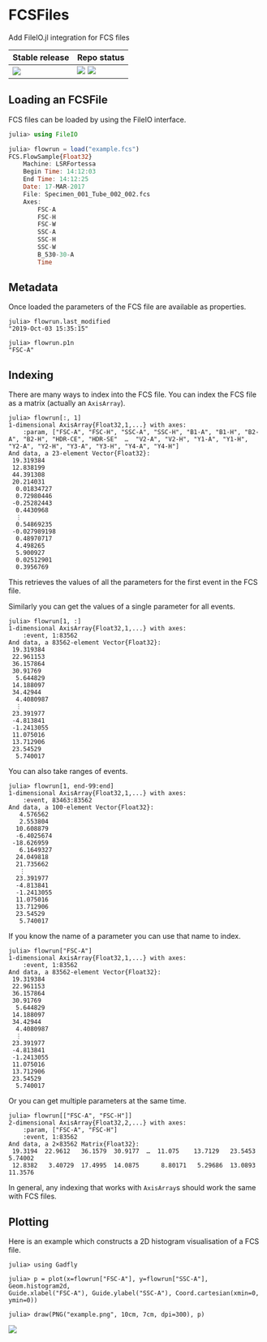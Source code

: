 # FCSFiles

Add FileIO.jl integration for FCS files

| Stable release                                   | Repo status  |
|--------------------------------------------------|--------------|
| ![](https://juliahub.com/docs/FCSFiles/version.svg) | [![][ci-img]][ci-url] [![][codecov-img]][codecov-url] |

## Loading an FCSFile
FCS files can be loaded by using the FileIO interface.

```julia
julia> using FileIO

julia> flowrun = load("example.fcs")
FCS.FlowSample{Float32}
    Machine: LSRFortessa
    Begin Time: 14:12:03
    End Time: 14:12:25
    Date: 17-MAR-2017
    File: Specimen_001_Tube_002_002.fcs
    Axes:
        FSC-A
        FSC-H
        FSC-W
        SSC-A
        SSC-H
        SSC-W
        B_530-30-A
        Time
```

## Metadata
Once loaded the parameters of the FCS file are available as properties.

```
julia> flowrun.last_modified
"2019-Oct-03 15:35:15"

julia> flowrun.p1n
"FSC-A"
```

## Indexing
There are many ways to index into the FCS file. You can index the FCS file as a matrix (actually an `AxisArray`).

```
julia> flowrun[:, 1]
1-dimensional AxisArray{Float32,1,...} with axes:
    :param, ["FSC-A", "FSC-H", "SSC-A", "SSC-H", "B1-A", "B1-H", "B2-A", "B2-H", "HDR-CE", "HDR-SE"  …  "V2-A", "V2-H", "Y1-A", "Y1-H", "Y2-A", "Y2-H", "Y3-A", "Y3-H", "Y4-A", "Y4-H"]
And data, a 23-element Vector{Float32}:
 19.319384
 12.838199
 44.391308
 20.214031
  0.01834727
  0.72980446
 -0.25282443
  0.4430968
  ⋮
  0.54869235
 -0.027989198
  0.48970717
  4.498265
  5.900927
  0.02512901
  0.3956769
```

This retrieves the values of all the parameters for the first event in the FCS file.

Similarly you can get the values of a single parameter for all events.

```
julia> flowrun[1, :]
1-dimensional AxisArray{Float32,1,...} with axes:
    :event, 1:83562
And data, a 83562-element Vector{Float32}:
 19.319384
 22.961153
 36.157864
 30.91769
  5.644829
 14.188097
 34.42944
  4.4080987
  ⋮
 23.391977
 -4.813841
 -1.2413055
 11.075016
 13.712906
 23.54529
  5.740017
```

You can also take ranges of events.

```
julia> flowrun[1, end-99:end]
1-dimensional AxisArray{Float32,1,...} with axes:
    :event, 83463:83562
And data, a 100-element Vector{Float32}:
   4.576562
   2.553804
  10.608879
  -6.4025674
 -18.626959
   6.1649327
  24.049818
  21.735662
   ⋮
  23.391977
  -4.813841
  -1.2413055
  11.075016
  13.712906
  23.54529
   5.740017
```

If you know the name of a parameter you can use that name to index.

```
julia> flowrun["FSC-A"]
1-dimensional AxisArray{Float32,1,...} with axes:
    :event, 1:83562
And data, a 83562-element Vector{Float32}:
 19.319384
 22.961153
 36.157864
 30.91769
  5.644829
 14.188097
 34.42944
  4.4080987
  ⋮
 23.391977
 -4.813841
 -1.2413055
 11.075016
 13.712906
 23.54529
  5.740017
```

Or you can get multiple parameters at the same time.

```
julia> flowrun[["FSC-A", "FSC-H"]]
2-dimensional AxisArray{Float32,2,...} with axes:
    :param, ["FSC-A", "FSC-H"]
    :event, 1:83562
And data, a 2×83562 Matrix{Float32}:
 19.3194  22.9612   36.1579  30.9177  …  11.075    13.7129   23.5453   5.74002
 12.8382   3.40729  17.4995  14.0875      8.80171   5.29686  13.0893  11.3576
```

In general, any indexing that works with `AxisArray`s should work the same with FCS files.

## Plotting
Here is an example which constructs a 2D histogram visualisation of a FCS file.

```
julia> using Gadfly

julia> p = plot(x=flowrun["FSC-A"], y=flowrun["SSC-A"], Geom.histogram2d,
Guide.xlabel("FSC-A"), Guide.ylabel("SSC-A"), Coord.cartesian(xmin=0, ymin=0))

julia> draw(PNG("example.png", 10cm, 7cm, dpi=300), p)
```

![](example.png)

[ci-img]: https://github.com/tlnagy/FCSFiles.jl/workflows/CI/badge.svg
[ci-url]: https://github.com/tlnagy/FCSFiles.jl/actions

[codecov-img]: https://codecov.io/gh/tlnagy/FCSFiles.jl/branch/master/graph/badge.svg
[codecov-url]: https://codecov.io/gh/tlnagy/FCSFiles.jl
